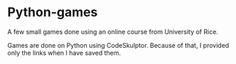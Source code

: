 Python-games
============
A few small games done using an online course from University of Rice.

Games are done on Python using CodeSkulptor. Because of that, I provided only the links when I have saved them.
